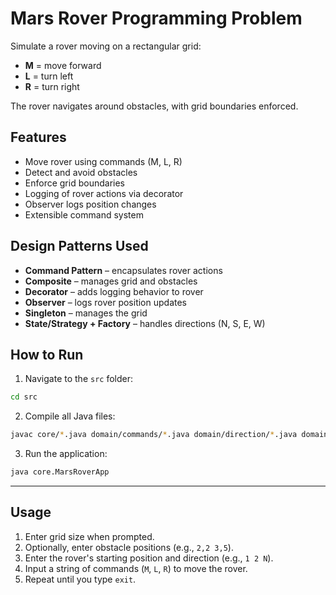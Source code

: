 # Mars Rover Programming Problem

Simulate a rover moving on a rectangular grid:

- **M** = move forward  
- **L** = turn left  
- **R** = turn right  

The rover navigates around obstacles, with grid boundaries enforced.



## Features

- Move rover using commands (M, L, R)  
- Detect and avoid obstacles  
- Enforce grid boundaries  
- Logging of rover actions via decorator  
- Observer logs position changes  
- Extensible command system  



## Design Patterns Used

- **Command Pattern** – encapsulates rover actions  
- **Composite** – manages grid and obstacles  
- **Decorator** – adds logging behavior to rover  
- **Observer** – logs rover position updates  
- **Singleton** – manages the grid  
- **State/Strategy + Factory** – handles directions (N, S, E, W)  



## How to Run

1. Navigate to the `src` folder:

```bash
cd src
````

2. Compile all Java files:

```bash
javac core/*.java domain/commands/*.java domain/direction/*.java domain/grid/*.java domain/decorator/*.java
```

3. Run the application:

```bash
java core.MarsRoverApp
```

---

## Usage

1. Enter grid size when prompted.
2. Optionally, enter obstacle positions (e.g., `2,2 3,5`).
3. Enter the rover's starting position and direction (e.g., `1 2 N`).
4. Input a string of commands (`M`, `L`, `R`) to move the rover.
5. Repeat until you type `exit`.


